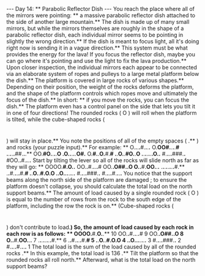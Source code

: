 --- Day 14: ** Parabolic Reflector Dish ---
You reach the place where all of the mirrors were pointing: ** a massive
parabolic reflector dish
attached
to the side of another large mountain.**
The dish is made up of many small mirrors, but while the mirrors themselves are roughly in the shape of a parabolic reflector dish, each individual mirror seems to be pointing in slightly the wrong direction.** If the dish is meant to focus light, all it's doing right now is sending it in a vague direction.**
This system must be what provides the energy for the lava! If you focus the reflector dish, maybe you can go where it's pointing and use the light to fix the lava production.**
Upon closer inspection, the individual mirrors each appear to be connected via an elaborate system of ropes and pulleys to a large metal platform below the dish.** The platform is covered in large rocks of various shapes.** Depending on their position, the weight of the rocks deforms the platform, and the shape of the platform controls which ropes move and ultimately the focus of the dish.**
In short: ** if you move the rocks, you can focus the dish.** The platform even has a control panel on the side that lets you
tilt
it in one of four directions! The rounded rocks (
O
) will roll when the platform is tilted, while the cube-shaped rocks (
#
) will stay in place.** You note the positions of all of the empty spaces (
.**
) and rocks (your puzzle input).** For example: **
O.**.**.**.**#.**.**.**.**
O.**OO#.**.**.**.**#
.**.**.**.**.**##.**.**.**
OO.**#O.**.**.**.**O
.**O.**.**.**.**.**O#.**
O.**#.**.**O.**#.**#
.**.**O.**.**#O.**.**O
.**.**.**.**.**.**.**O.**.**
#.**.**.**.**###.**.**
#OO.**.**#.**.**.**.**
Start by tilting the lever so all of the rocks will slide
north
as far as they will go: **
OOOO.**#.**O.**.**
OO.**.**#.**.**.**.**#
OO.**.**O##.**.**O
O.**.**#.**OO.**.**.**
.**.**.**.**.**.**.**.**#.**
.**.**#.**.**.**.**#.**#
.**.**O.**.**#.**O.**O
.**.**O.**.**.**.**.**.**.**
#.**.**.**.**###.**.**
#.**.**.**.**#.**.**.**.**
You notice that the support beams along the north side of the platform are
damaged
; to ensure the platform doesn't collapse, you should calculate the
total load
on the north support beams.**
The amount of load caused by a single rounded rock (
O
) is equal to the number of rows from the rock to the south edge of the platform, including the row the rock is on.** (Cube-shaped rocks (
#
) don't contribute to load.**) So, the amount of load caused by each rock in each row is as follows: **
OOOO.**#.**O.**.** 10
OO.**.**#.**.**.**.**#  9
OO.**.**O##.**.**O  8
O.**.**#.**OO.**.**.**  7
.**.**.**.**.**.**.**.**#.**  6
.**.**#.**.**.**.**#.**#  5
.**.**O.**.**#.**O.**O  4
.**.**O.**.**.**.**.**.**.**  3
#.**.**.**.**###.**.**  2
#.**.**.**.**#.**.**.**.**  1
The total load is the sum of the load caused by all of the
rounded rocks
.** In this example, the total load is
136
.**
Tilt the platform so that the rounded rocks all roll north.** Afterward,
what is the total load on the north support beams?
